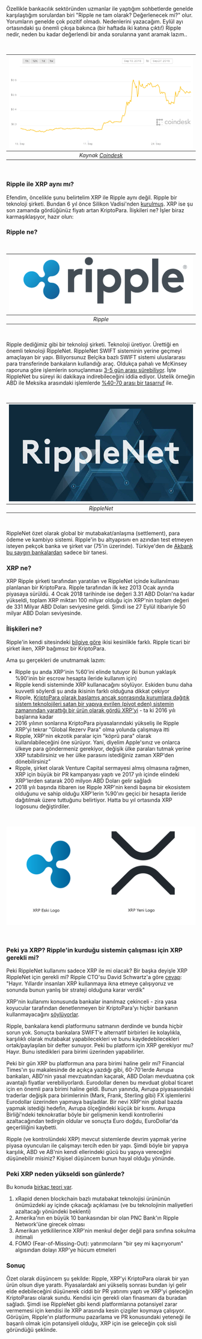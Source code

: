 
Özellikle bankacılık sektöründen uzmanlar ile yaptığım sohbetlerde genelde karşılaştığım sorulardan biri "Ripple ne tam olarak? Değerlenecek mi?" olur.  Yorumların genelde çok pozitif olmadı. Nedenlerini yazacağım. Eylül ayı ortasındaki şu önemli çıkışa bakınca (bir haftada iki katına çıktı!)  Ripple nedir, neden bu kadar değerlendi bir anda sorularına yanıt aramak lazım.. 

&nbsp;

| ![ripple-chart.png](/assets/ripple-chart.png) | 
|:--:| 
| *Kaynak [Coindesk](https://www.coindesk.com/market-center/xrp/)* | 

&nbsp;

### Ripple ile XRP aynı mı?

Efendim, öncelikle şunu belirtelim XRP ile Ripple aynı değil. Ripple bir teknoloji şirketi. Bundan 6 yıl önce Silikon Vadisi'nden [kurulmuş](https://www.bloomberg.com/news/articles/2018-01-25/ripple-wants-xrp-to-be-bitcoin-for-banks-if-only-the-banks-wanted-it).  XRP ise şu son zamanda gördüğünüz fiyatı artan KriptoPara. İlişkileri ne? İşler biraz karmaşıklaşıyor, hazır olun: 

### Ripple ne?

&nbsp;

| ![ripple-logo.png](/assets/ripple-logo.png) | 
|:--:| 
| *Ripple* | 

&nbsp;


Ripple dediğimiz gibi bir teknoloji şirketi. Teknoloji üretiyor. Ürettiği en önemli teknoloji RippleNet. RippleNet SWIFT sisteminin yerine geçmeyi amaçlayan bir yapı. Biliyorsunuz Belçika bazlı SWIFT sistemi uluslararası para transferinde bankaların kullandığı araç. Oldukça pahalı ve McKinsey raporuna göre işlemlerin sonuçlanması [3-5 gün arası sürebiliyor](https://www.mckinsey.com/industries/financial-services/our-insights/rethinking-correspondent-banking). İşte RippleNet bu süreyi iki dakikaya indirebileceğini iddia ediyor. Üstelik örneğin ABD ile Meksika arasındaki işlemlerde [%40-70 arası bir tasarruf](https://cointelegraph.com/news/ripple-cross-border-payments-pilot-financial-institutions-report-significant-time-cost-savings) ile. 

&nbsp;

| ![insights-ripplenet-640.jpg](/assets/insights-ripplenet-640.jpg) | 
|:--:| 
| *RippleNet* | 

&nbsp;

RippleNet özet olarak global bir mutabakat/anlaşma (settlement), para ödeme ve kambiyo sistemi. Ripple'in bu altyapısını en azından test etmeyen isteyen pekçok banka ve şirket var (75'in üzerinde). Türkiye'den de [Akbank bu saygın bankalardan](https://ripple.com/insights/ten-new-customers-join-ripples-global-payment-network/) sadece bir tanesi. 

### XRP ne?

XRP Ripple şirketi tarafından yaratılan ve RippleNet içinde kullanılması planlanan bir KriptoPara. Ripple tarafından ilk kez 2013 Ocak ayında piyasaya sürüldü. 4 Ocak 2018 tarihinde ise değeri 3.31 ABD Doları'na kadar yükseldi, toplam XRP miktarı 100 milyar olduğu için XRP'nin toplam değeri de 331 Milyar ABD Doları seviyesine geldi. Şimdi ise 27 Eylül itibariyle 50 milyar ABD Doları seviyesinde.  

### İlişkileri ne?

Ripple'in kendi sitesindeki [bilgiye göre](https://ripple.com/insights/difference-ripple-xrp/) ikisi kesinlikle farklı. Ripple ticari bir şirket iken, XRP bağımsız bir KriptoPara. 

Ama şu gerçekleri de unutmamak lazım: 

- Ripple şu anda XRP'inin %60'ini elinde tutuyor (ki bunun yaklaşık %90'inin bir escrow hesapta ileride kullanım için)
- Ripple kendi sisteminde XRP kullanacağını söylüyor. Eskiden bunu daha kuvvetli söylerdi şu anda ikisinin farklı olduğuna dikkat çekiyor
- Ripple, [KriptoPara olarak başlamış ancak sonrasında kurumlara dağıtık sistem teknolojileri satan bir yapıya evrilen (pivot eden) sistemin zamanından yarattığı bir ürün olarak gördü XRP'yi](https://medium.com/tbis-weekly-bits/i-see-you-xrp-fcf151feb96d) - ta ki 2016 yılı başlarına kadar
- 2016 yılının sonlarına KriptoPara piyasalarındaki yükseliş ile Ripple XRP'yi tekrar "Global Rezerv Para" olma yolunda çalışmaya itti
- Ripple, XRP'nin ekzotik paralar için "köprü para" olarak kullanılabileceğini öne sürüyor. Yani, diyelim Apple'sınız ve onlarca ülkeye para göndermeniz gerekiyor, değişik ülke paraları tutmak yerine XRP tutabilirsiniz ve her ülke parasını istediğiniz zaman XRP'den dönebilirsiniz"
- Ripple, şirket olarak Venture Capital sermayesi almış olmasına rağmen, XRP için büyük bir PR kampanyası yaptı ve 2017 yılı içinde elindeki XRP'lerden satarak 200 milyon ABD Doları gelir sağladı
- 2018 yılı başında itibaren ise Ripple XRP'nin kendi başına bir ekosistem olduğunu ve sahip olduğu XRP'lerin %90'ını geçici bir hesapta ileride dağıtılmak üzere tuttuğunu belirtiyor. Hatta bu yıl ortasında XRP logosunu değiştirdiler.

&nbsp;

![xrp-eski-yeni-logo.png](/assets/xrp-eski-yeni-logo.png)

&nbsp;

### Peki ya XRP? Ripple'in kurduğu sistemin çalışması için XRP gerekli mi?

Peki RippleNet kullanımı sadece XRP ile mi olacak? Bir başka deyişle XRP RippleNet için gerekli mi? Ripple CTO'su David Schwartz'a göre [cevap](https://www.quora.com/Is-XRP-not-required-for-the-Ripple-Swift-replacement/answer/David-Schwartz-9): "Hayır. Yıllardır insanları XRP kullanmaya ikna etmeye çalışıyoruz ve sonunda bunun yanlış bir strateji olduğuna karar verdik"

XRP'nin kullanımı konusunda bankalar inanılmaz çekinceli - zira yasa koyucular tarafından denetlenmeyen bir KriptoPara'yı hiçbir bankanın kullanmayacağını [söylüyorlar](https://www.bloomberg.com/news/articles/2018-01-25/ripple-wants-xrp-to-be-bitcoin-for-banks-if-only-the-banks-wanted-it). 

Ripple, bankalara kendi platformunu satmanın derdinde ve bunda hiçbir sorun yok. Sonuçta bankalara SWIFT'e alternatif birbirleri ile kolaylıkla, karşılıklı olarak mutabakat yapabilecekleri ve bunu kaydedebilecekleri ortak/paylaşılan bir defter sunuyor. Peki bu platform için XRP gerekiyor mu? Hayır. Bunu istedikleri para birimi üzerinden yapabilirler. 

Peki bir gün XRP bu platformun ana para birimi haline gelir mi? Financial Times'ın şu makalesinde de açıkça yazdığı gibi, 60-70'lerde Avrupa bankaları, ABD'nin yasal mevzuatından kaçarak, ABD Doları mevduatına çok avantajlı fiyatlar verebiliyorlardı. Eurodollar denen bu mevduat global ticaret için en önemli para birimi haline geldi. Bunun yanında, Avrupa piyasasındaki traderlar değişik para birimlerinin (Mark, Frank, Sterling gibi) FX işlemlerini Eurodollar üzerinden yapmaya başladılar. Bir nevi XRP'nin global bazda yapmak istediği hedefin, Avrupa ölçeğindeki küçük bir kısmı. Avrupa Birliği'ndeki teknokratlar böyle bir gelişmenin kendi kontrollerini azaltacağından tedirgin oldular ve sonuçta Euro doğdu, EuroDollar'da geçerliliğini kaybetti. 

Ripple (ve kontrolündeki XRP) mevcut sistemlerde devrim yapmak yerine piyasa oyuncuları ile çalışmayı tercih eden bir yapı. Şimdi böyle bir yapıya karşılık, ABD ve AB'nin kendi ellerindeki gücü bu yapıya vereceğini düşünebilir misiniz? Kişisel düşüncem bunun hayal olduğu yönünde.

### Peki XRP neden yükseldi son günlerde?

Bu konuda [birkaç teori var](https://cointelegraph.com/news/from-adoption-to-fomo-reasons-behind-ripples-leap). 

1. xRapid denen blockchain bazlı mutabakat teknolojisi ürününün önümüzdeki ay içinde çıkacağı açıklaması (ve bu teknolojinin maliyetleri azaltacağı yönündeki beklenti)
2. Amerika'nın en büyük 10 bankasından bir olan PNC Bank'ın Ripple Network'üne girecek olması
3. Amerikan yetkililerince XRP'nin menkul değer değil para sınıfına sokulma ihtimali 
4. FOMO (Fear-of-Missing-Out): yatırımcıların "bir şey mi kaçırıyorum" algısından dolayı XRP'ye hücum etmeleri

### Sonuç

Özet olarak düşüncem şu şekilde: Ripple, XRP'yi KriptoPara olarak bir yan ürün olsun diye yarattı. Piyasalardaki ani yükseliş sonrası bundan iyi gelir elde edebileceğini düşünerek ciddi bir PR yatırımı yaptı ve XRP'yi geleceğin KriptoParası olarak sundu. Kendisi için gerekli olan finasmanı da buradan sağladı. Şimdi ise RippleNet gibi kendi platformlarına potansiyel zarar vermemesi için kendisi ile XRP arasında kesin çizgiler koymaya çalışıyor. Görüşüm, Ripple'ın platformunu pazarlama ve PR konusundaki yeteneği ile başarılı olmak için potansiyeli olduğu, XRP için ise geleceğin çok sisli göründüğü şeklinde. 





